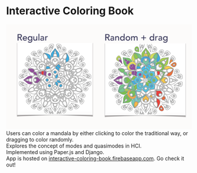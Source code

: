 # Interactive Coloring Book
![](p3.png)
Users can color a mandala by either clicking to color the traditional way, or dragging to color randomly. \
Explores the concept of modes and quasimodes in HCI.  \
Implemented using Paper.js and Django. \
App is hosted on <a href="https://interactive-coloring-book.firebaseapp.com/">interactive-coloring-book.firebaseapp.com</a>. Go check it out!
